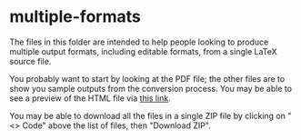 # multiple-formats

The files in this folder are intended to help people looking to
produce multiple output formats, including editable formats, from a
single LaTeX source file.

You probably want to start by looking at the PDF file; the other files
are to show you sample outputs from the conversion process. You may be
able to see a preview of the HTML file via [this
link](https://html-preview.github.io/?url=https://github.com/walkergareth/multiple-formats/blob/main/multiple-formats.html).

You may be able to download all the files in a single ZIP file by
clicking on "<> Code" above the list of files, then "Download ZIP".